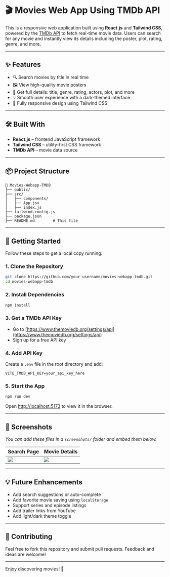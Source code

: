 
# 🎬 Movies Web App Using TMDb API

This is a responsive web application built using **React.js** and **Tailwind CSS**, powered by the [TMDb API](https://api.themoviedb.org/) to fetch real-time movie data. Users can search for any movie and instantly view its details including the poster, plot, rating, genre, and more.

---

## ✨ Features

- 🔍 Search movies by title in real time
- 🖼️ View high-quality movie posters
- 🎥 Get full details: title, genre, rating, actors, plot, and more
- 💡 Smooth user experience with a dark-themed interface
- 📱 Fully responsive design using Tailwind CSS

---

## 🛠️ Built With

- **React.js** – frontend JavaScript framework
- **Tailwind CSS** – utility-first CSS framework
- **TMDb API** – movie data source

---

## 📦 Project Structure

```
📂 Movies-Webapp-TMDB
├── public/
├── src/
│   ├── components/
│   ├── App.jsx
│   ├── index.js
├── tailwind.config.js
├── package.json
├── README.md        # This file
```

---

## 🚀 Getting Started

Follow these steps to get a local copy running:

### 1. Clone the Repository

```bash
git clone https://github.com/your-username/movies-webapp-tmdb.git
cd movies-webapp-tmdb
```

### 2. Install Dependencies

```bash
npm install
```

### 3. Get a TMDb API Key

- Go to [https://www.themoviedb.org/settings/api](https://www.themoviedb.org/settings/api)
- Sign up for a free API key

### 4. Add API Key

Create a `.env` file in the root directory and add:

```
VITE_TMDB_API_KEY=your_api_key_here
```

### 5. Start the App

```bash
npm run dev
```

Open [http://localhost:5173](http://localhost:5173) to view it in the browser.

---

## 📸 Screenshots

_You can add these files in a `screenshots/` folder and embed them below._

| Search Page         | Movie Details        |
|---------------------|----------------------|
| ![](screenshots/search.png) | ![](screenshots/details.png) |

---

## 💡 Future Enhancements

- Add search suggestions or auto-complete
- Add favorite movie saving using `localStorage`
- Support series and episode listings
- Add trailer links from YouTube
- Add light/dark theme toggle

---

## 🤝 Contributing

Feel free to fork this repository and submit pull requests. Feedback and ideas are welcome!

---

Enjoy discovering movies! 🍿
